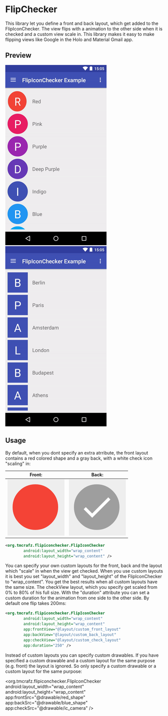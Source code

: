 # FlipChecker
This library let you define a front and back layout, which get added to the FlipIconChecker. The view flips with a animation to the other side when it is checked and a custom view scale in. This library makes it easy to make flipping views like Google in the Holo and Material Gmail app.

## Preview

![alt tag](/images/example_round.gif "Round Example") ![alt tag](/images/example_rect.gif "Rect Example")

## Usage

By default, when you dont specify an extra atrribute, the front layout contains a red colored shape and a gray back, with a white check icon "scaling" in:

 Front: | Back: 
 -------| ----- 
 ![alt tag](/images/deafult_front.png "Round Example") | ![alt tag](/images/deafult_back.png "Round Example")
```xml
<org.tmcrafz.flipiconchecker.FlipIconChecker
        android:layout_width="wrap_content"
        android:layout_height="wrap_content" />

```

You can specify your own custom layouts for the front, back and the layout which "scale" in when the view get checked.
When you use custom layouts it is best you set "layout_width" and "layout_height" of the FlipIconChecker to "wrap_content".
You get the best results when all custom layouts have the same size. The checkView layout, which you specify get scaled from 0% to 80% of his full size.
With the "duration" attribute you can set a custom duration for the animation from one side to the other side. By default one flip takes 200ms:

```xml
<org.tmcrafz.flipiconchecker.FlipIconChecker
        android:layout_width="wrap_content"
        android:layout_height="wrap_content"
        app:frontView="@layout/custom_front_layout"
        app:backView="@layout/custom_back_layout"
        app:checkView="@layout/custom_check_layout"
        app:duration="250" />
```

Instead of custom layouts you can specify custom drawables. If you have specified a custom drawable and a custom layout for the same purpose (e.g. front) the layout is ignored. So only specify a custom drawable or a custom layout for the same purpose:

<org.tmcrafz.flipiconchecker.FlipIconChecker
        android:layout_width="wrap_content"
        android:layout_height="wrap_content"
        app:frontSrc="@drawable/red_shape"
        app:backSrc="@drawable/blue_shape"
        app:checkSrc="@drawable/ic_camera" />


```java

```

